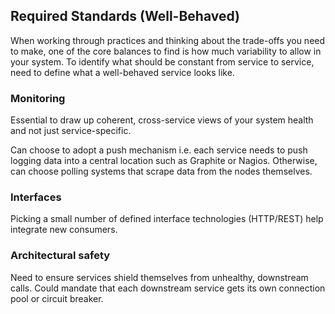 ## Required Standards (Well-Behaved)

When working through practices and thinking about the trade-offs you need to make, one of the core balances to find is how much variability to allow in your system. To identify what should be constant from service to service, need to define what a well-behaved service looks like.

### Monitoring

Essential to draw up coherent, cross-service views of your system health and not just service-specific.

Can choose to adopt a push mechanism i.e. each service needs to push logging data into a central location such as Graphite or Nagios. Otherwise, can choose polling systems that scrape data from the nodes themselves.

### Interfaces

Picking a small number of defined interface technologies (HTTP/REST) help integrate new consumers.

### Architectural safety

Need to ensure services shield themselves from unhealthy, downstream calls. Could mandate that each downstream service gets its own connection pool or circuit breaker.
